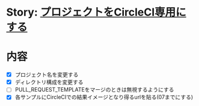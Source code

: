 # Story: [プロジェクトをCircleCI専用にする](https://github.com/sunakan/notes-about-ci/issues/8)

# 内容

- [x] プロジェクト名を変更する
- [x] ディレクトリ構成を変更する
- [ ] PULL\_REQUEST\_TEMPLATEをマージのときは無視するようにする
- [x] 各サンプルにCircleCIでの結果イメージとなり得るurlを貼る(07までにする)
